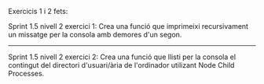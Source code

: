 Exercicis 1 i 2 fets:

Sprint 1.5 nivell 2 exercici 1: 
Crea una funció que imprimeixi recursivament un missatge per la consola amb demores d'un segon.

----------------------------------------------------------------------------

Sprint 1.5 nivell 2 exercici 2: 
Crea una funció que llisti per la consola el contingut del directori d'usuari/ària de l'ordinador utilizant Node Child Processes.
